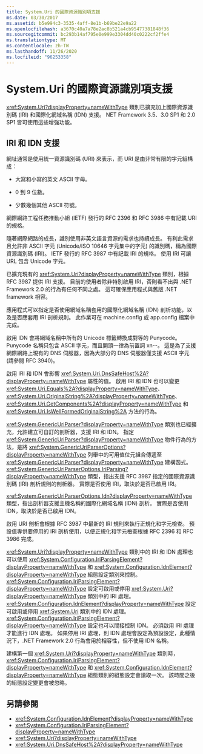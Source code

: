```yaml
---
title: System.Uri 的國際資源識別項支援
ms.date: 03/30/2017
ms.assetid: b5e994c3-3535-4aff-8e1b-b69be22e9a22
ms.openlocfilehash: a3670c40a7a78e2ac8b521a4cb95477381848f36
ms.sourcegitcommit: bc293b14af795e0e999e3304dd40c0222cf2ffe4
ms.translationtype: MT
ms.contentlocale: zh-TW
ms.lasthandoff: 11/26/2020
ms.locfileid: "96253358"
---
```

# <a name="international-resource-identifier-support-in-systemuri"></a>System.Uri 的國際資源識別項支援

<xref:System.Uri?displayProperty=nameWithType> 類別已擴充加上國際資源識別碼 (IRI) 和國際化網域名稱 (IDN) 支援。 NET Framework 3.5、3.0 SP1 和 2.0 SP1 皆可使用這些增強功能。  
  
## <a name="iri-and-idn-support"></a>IRI 和 IDN 支援  

 網址通常是使用統一資源識別碼 (URI) 來表示，而 URI 是由非常有限的字元組構成：  
  
- 大寫和小寫的英文 ASCII 字母。  
  
- 0 到 9 位數。  
  
- 少數幾個其他 ASCII 符號。  
  
 網際網路工程任務推動小組 (IETF) 發行的 RFC 2396 和 RFC 3986 中有記載 URI 的規格。  
  
 隨著網際網路的成長，識別使用非英文語言資源的需求也持續成長。 有利此需求且允許非 ASCII 字元 (Unicode/ISO 10646 字元集中的字元) 的識別碼，稱為國際資源識別碼 (IRI)。 IETF 發行的 RFC 3987 中有記載 IRI 的規格。 使用 IRI 可讓 URL 包含 Unicode 字元。  
  
 已擴充現有的 <xref:System.Uri?displayProperty=nameWithType> 類別，根據 RFC 3987 提供 IRI 支援。 目前的使用者除非特別啟用 IRI，否則看不出與 .NET Framework 2.0 的行為有任何不同之處。 這可確保應用程式與舊版 .NET framework 相容。  
  
 應用程式可以指定是否使用網域名稱套用的國際化網域名稱 (IDN) 剖析功能，以及是否應套用 IRI 剖析規則。 此作業可在 machine.config 或 app.config 檔案中完成。  
  
 啟用 IDN 會將網域名稱中所有的 Unicode 標籤轉換成對等的 Punycode。 Punycode 名稱只包含 ASCII 字元，而且開頭一律為前置詞 xn--。 這是為了支援網際網路上現有的 DNS 伺服器，因為大部分的 DNS 伺服器僅支援 ASCII 字元 (請參閱 RFC 3940)。  
  
 啟用 IRI 和 IDN 會影響 <xref:System.Uri.DnsSafeHost%2A?displayProperty=nameWithType> 屬性的值。 啟用 IRI 和 IDN 也可以變更 <xref:System.Uri.Equals%2A?displayProperty=nameWithType>、<xref:System.Uri.OriginalString%2A?displayProperty=nameWithType>、<xref:System.Uri.GetComponents%2A?displayProperty=nameWithType> 和 <xref:System.Uri.IsWellFormedOriginalString%2A> 方法的行為。  
  
 <xref:System.GenericUriParser?displayProperty=nameWithType> 類別也已經擴充，允許建立可自訂的剖析器，支援 IRI 和 IDN。 指定 <xref:System.GenericUriParser?displayProperty=nameWithType> 物件行為的方法，是將 <xref:System.GenericUriParserOptions?displayProperty=nameWithType> 列舉中的可用值位元組合傳遞至 <xref:System.GenericUriParser?displayProperty=nameWithType> 建構函式。 <xref:System.GenericUriParserOptions.IriParsing?displayProperty=nameWithType> 類型，指出支援 RFC 3987 指定的國際資源識別碼 (IRI) 剖析規則的剖析器。 實際是否使用 IRI，取決於是否已啟用 IRI。  
  
 <xref:System.GenericUriParserOptions.Idn?displayProperty=nameWithType> 類型，指出剖析器支援主機名稱的國際化網域名稱 (IDN) 剖析。 實際是否使用 IDN，取決於是否已啟用 IDN。  
  
 啟用 URI 剖析會根據 RFC 3987 中最新的 IRI 規則來執行正規化和字元檢查。 預設值專供要停用的 IRI 剖析使用，以便正規化和字元檢查根據 RFC 2396 和 RFC 3986 完成。  
  
 <xref:System.Uri?displayProperty=nameWithType> 類別中的 IRI 和 IDN 處理也可以使用 <xref:System.Configuration.IriParsingElement?displayProperty=nameWithType> 和 <xref:System.Configuration.IdnElement?displayProperty=nameWithType> 組態設定類別來控制。 <xref:System.Configuration.IriParsingElement?displayProperty=nameWithType> 設定可啟用或停用 <xref:System.Uri?displayProperty=nameWithType> 類別中的 IRI 處理。 <xref:System.Configuration.IdnElement?displayProperty=nameWithType> 設定可啟用或停用 <xref:System.Uri> 類別中的 IDN 處理。 <xref:System.Configuration.IriParsingElement?displayProperty=nameWithType> 設定也可以間接控制 IDN。 必須啟用 IRI 處理才能進行 IDN 處理。 如果停用 IRI 處理，則 IDN 處理會設定為預設設定，此種情況下，.NET Framework 2.0 行為會用於相容性，但不使用 IDN 名稱。  
  
 建構第一個 <xref:System.Uri?displayProperty=nameWithType> 類別時，<xref:System.Configuration.IriParsingElement?displayProperty=nameWithType> 和 <xref:System.Configuration.IdnElement?displayProperty=nameWithType> 組態類別的組態設定會讀取一次。 該時間之後的組態設定變更會被忽略。  
  
## <a name="see-also"></a>另請參閱

- <xref:System.Configuration.IdnElement?displayProperty=nameWithType>
- <xref:System.Configuration.IriParsingElement?displayProperty=nameWithType>
- <xref:System.Uri?displayProperty=nameWithType>
- <xref:System.Uri.DnsSafeHost%2A?displayProperty=nameWithType>
